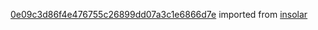 [0e09c3d86f4e476755c26899dd07a3c1e6866d7e](https://github.com/insolar/insolar/commit/0e09c3d86f4e476755c26899dd07a3c1e6866d7e) imported from [insolar](https://github.com/insolar/insolar)

